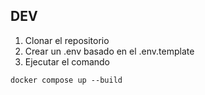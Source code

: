 ## DEV

1. Clonar el repositorio
2. Crear un .env basado en el .env.template
3. Ejecutar el comando 
```
docker compose up --build
```